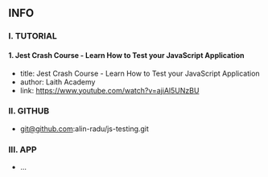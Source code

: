 ## INFO

### I. TUTORIAL

#### 1. Jest Crash Course - Learn How to Test your JavaScript Application

- title: Jest Crash Course - Learn How to Test your JavaScript Application
- author: Laith Academy
- link: https://www.youtube.com/watch?v=ajiAl5UNzBU

### II. GITHUB

- git@github.com:alin-radu/js-testing.git

### III. APP

- ...

